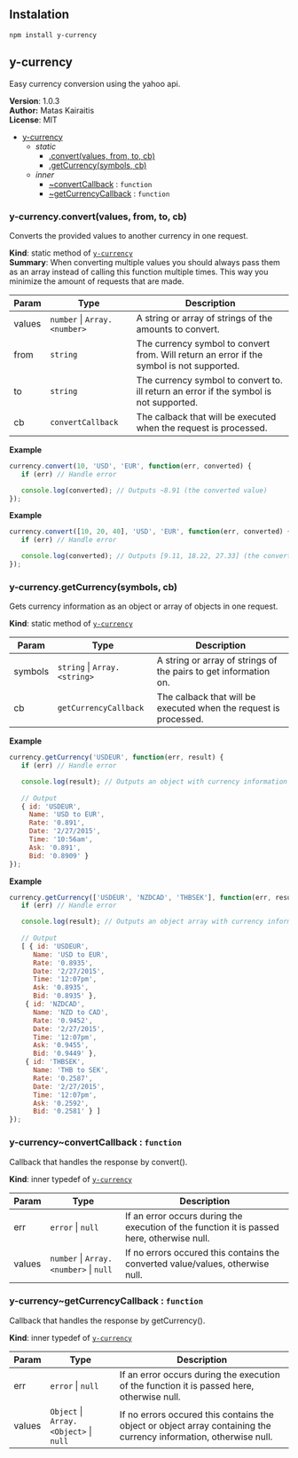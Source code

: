 ## Instalation

    npm install y-currency

<a name="module_y-currency"></a>
## y-currency
Easy currency conversion using the yahoo api.

**Version**: 1.0.3  
**Author:** Matas Kairaitis  
**License**: MIT  

* [y-currency](#module_y-currency)
    * _static_
        * [.convert(values, from, to, cb)](#module_y-currency.convert)
        * [.getCurrency(symbols, cb)](#module_y-currency.getCurrency)
    * _inner_
        * [~convertCallback](#module_y-currency..convertCallback) : <code>function</code>
        * [~getCurrencyCallback](#module_y-currency..getCurrencyCallback) : <code>function</code>

<a name="module_y-currency.convert"></a>
### y-currency.convert(values, from, to, cb)
Converts the provided values to another currency in one request.

**Kind**: static method of <code>[y-currency](#module_y-currency)</code>  
**Summary**: When converting multiple values you should always pass them as an array instead of
calling this function multiple times. This way you minimize the amount of requests that are made.  

| Param | Type | Description |
| --- | --- | --- |
| values | <code>number</code> &#124; <code>Array.&lt;number&gt;</code> | A string or array of strings of the amounts to convert. |
| from | <code>string</code> | The currency symbol to convert from. Will return an error if the symbol is not supported. |
| to | <code>string</code> | The currency symbol to convert to. ill return an error if the symbol is not supported. |
| cb | <code>convertCallback</code> | The calback that will be executed when the request is processed. |

**Example**  
```js
currency.convert(10, 'USD', 'EUR', function(err, converted) {
   if (err) // Handle error

   console.log(converted); // Outputs ~8.91 (the converted value)
});
```
**Example**  
```js
currency.convert([10, 20, 40], 'USD', 'EUR', function(err, converted) {
   if (err) // Handle error

   console.log(converted); // Outputs [9.11, 18.22, 27.33] (the converted values in an array)
});
```
<a name="module_y-currency.getCurrency"></a>
### y-currency.getCurrency(symbols, cb)
Gets currency information as an object or array of objects in one request.

**Kind**: static method of <code>[y-currency](#module_y-currency)</code>  

| Param | Type | Description |
| --- | --- | --- |
| symbols | <code>string</code> &#124; <code>Array.&lt;string&gt;</code> | A string or array of strings of the pairs to get information on. |
| cb | <code>getCurrencyCallback</code> | The calback that will be executed when the request is processed. |

**Example**  
```js
currency.getCurrency('USDEUR', function(err, result) {
   if (err) // Handle error

   console.log(result); // Outputs an object with currency information
   
   // Output
   { id: 'USDEUR',
     Name: 'USD to EUR',
     Rate: '0.891',
     Date: '2/27/2015',
     Time: '10:56am',
     Ask: '0.891',
     Bid: '0.8909' }
});
```
**Example**  
```js
currency.getCurrency(['USDEUR', 'NZDCAD', 'THBSEK'], function(err, result) {
   if (err) // Handle error

   console.log(result); // Outputs an object array with currency information
   
   // Output
   [ { id: 'USDEUR',
      Name: 'USD to EUR',
      Rate: '0.8935',
      Date: '2/27/2015',
      Time: '12:07pm',
      Ask: '0.8935',
      Bid: '0.8935' },
    { id: 'NZDCAD',
      Name: 'NZD to CAD',
      Rate: '0.9452',
      Date: '2/27/2015',
      Time: '12:07pm',
      Ask: '0.9455',
      Bid: '0.9449' },
    { id: 'THBSEK',
      Name: 'THB to SEK',
      Rate: '0.2587',
      Date: '2/27/2015',
      Time: '12:07pm',
      Ask: '0.2592',
      Bid: '0.2581' } ]
});
```
<a name="module_y-currency..convertCallback"></a>
### y-currency~convertCallback : <code>function</code>
Callback that handles the response by convert().

**Kind**: inner typedef of <code>[y-currency](#module_y-currency)</code>  

| Param | Type | Description |
| --- | --- | --- |
| err | <code>error</code> &#124; <code>null</code> | If an error occurs during the execution of the function it is passed here, otherwise null. |
| values | <code>number</code> &#124; <code>Array.&lt;number&gt;</code> &#124; <code>null</code> | If no errors occured this contains the converted value/values, otherwise null. |

<a name="module_y-currency..getCurrencyCallback"></a>
### y-currency~getCurrencyCallback : <code>function</code>
Callback that handles the response by getCurrency().

**Kind**: inner typedef of <code>[y-currency](#module_y-currency)</code>  

| Param | Type | Description |
| --- | --- | --- |
| err | <code>error</code> &#124; <code>null</code> | If an error occurs during the execution of the function it is passed here, otherwise null. |
| values | <code>Object</code> &#124; <code>Array.&lt;Object&gt;</code> &#124; <code>null</code> | If no errors occured this contains the object or object array containing the currency information, otherwise null. |


